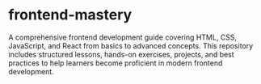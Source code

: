 # frontend-mastery
A comprehensive frontend development guide covering HTML, CSS, JavaScript, and React from basics to advanced concepts. This repository includes structured lessons, hands-on exercises, projects, and best practices to help learners become proficient in modern frontend development.
